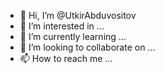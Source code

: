 - 👋 Hi, I’m @UtkirAbduvositov
- 👀 I’m interested in ...
- 🌱 I’m currently learning ...
- 💞️ I’m looking to collaborate on ...
- 📫 How to reach me ...

<!---
UtkirAbduvositov/UtkirAbduvositov is a ✨ special ✨ repository because its `README.md` (this file) appears on your GitHub profile.
You can click the Preview link to take a look at your changes.
--->

